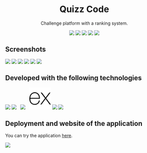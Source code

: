 <div align="center" >

# Quizz Code

Challenge platform with a ranking system.

  <img src="https://img.shields.io/github/stars/jaenfigueroa/Quizz-Code">
  <img src="https://img.shields.io/github/forks/jaenfigueroa/Quizz-Code">
  <img src="https://img.shields.io/github/issues-pr/jaenfigueroa/Quizz-Code">
  <img src="https://img.shields.io/github/issues/jaenfigueroa/Quizz-Code">
  <img src="https://api.netlify.com/api/v1/badges/376e2e64-b4ae-4372-93e0-7fce533da040/deploy-status">
</div>

## Screenshots

<div>
  <img src="https://github.com/jaenfigueroa/screenshots/blob/main/quizzcode/quizzcode7.png" style="width: 49%"  />
  <img src="https://github.com/jaenfigueroa/screenshots/blob/main/quizzcode/quizzcode6.png" style="width: 49%"  />
  <img src="https://github.com/jaenfigueroa/screenshots/blob/main/quizzcode/quizzcode2.png" style="width: 49%"  />
  <img src="https://github.com/jaenfigueroa/screenshots/blob/main/quizzcode/quizzcode3.png" style="width: 49%"  />
  <img src="https://github.com/jaenfigueroa/screenshots/blob/main/quizzcode/quizzcode8.png" style="width: 49%"  />
  <img src="https://github.com/jaenfigueroa/screenshots/blob/main/quizzcode/quizzcode9.png" style="width: 49%"  />
  
</div>

## Developed with the following technologies

<div align="left" >

<img src="https://upload.wikimedia.org/wikipedia/commons/thumb/4/47/React.svg/375px-React.svg.png" height="55px" />  
<img src="https://camo.githubusercontent.com/d3af5ecb4b28914f8218d22ac2ca9e590e114412918e222392360c27f0039b25/68747470733a2f2f75706c6f61642e77696b696d656469612e6f72672f77696b6970656469612f636f6d6d6f6e732f362f36322f435353335f6c6f676f2e737667" height="53px" /> &nbsp;
<img src="https://camo.githubusercontent.com/01d46ef9dff07a9f1065752ec48c5870b71ce9f013741766486ab0c432787fc8/68747470733a2f2f63646e2e776f726c64766563746f726c6f676f2e636f6d2f6c6f676f732f6e6f64656a732d312e737667" height="60px" />  &nbsp; 
<img src="https://raw.githubusercontent.com/devicons/devicon/master/icons/express/express-original.svg" height="70px" />  
<img src="https://camo.githubusercontent.com/76eef8f3cc351a6227d1ead376a039599f45c06efc48a6da32ec62f5482b34da/68747470733a2f2f63646e2e776f726c64766563746f726c6f676f2e636f6d2f6c6f676f732f6d6f6e676f64622d69636f6e2d312e737667" height="65px" /> 
<img src="https://cdn.worldvectorlogo.com/logos/cloudinary-2.svg" height="50px" />  


</div>

## Deployment and website of the application

You can try the application [here](https://quizz-code.netlify.app/).

<img src="https://octodex.github.com/images/welcometocat.png" style="width: 25%">
